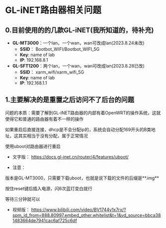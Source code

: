# GL-iNET路由器相关问题
## 0.目前使用的的几款GL-iNET(我所知道的，待补充)
- **GL-MT3000**：一个lan，一个wan，wan可改成lan(2023.8.24未改)
  - **SSID**： Bootbot_WIFI/Bootbot_WIFI_5G
  - **Key**: name of lab
  - **IP**: 192.168.8.1 
- **GL-SFT1200**：两个lan，一个wan，wan可改成lan(2023.8.28已改)
  - **SSID**： xarm_wifi/xarm_wifi_5G
  - **Key**: name of lab
  - **IP**: 192.168.1.1

## 1.主要解决的是重置之后访问不了后台的问题
问题的本质：需要了解到GL-iNET路由器的内部有着OpenWRT的操作系统，这就使得它和普通的路由器有着不一样的操作

如果重启后直接连接，dhcp是不会分配ip的，系统会自动分配169开头的B类地址，这其实相当于没有分配，属于正常情况

使用uboot对路由器进行重启

- 文字版：
https://docs.gl-inet.cn/router/4/features/uboot/

- 注意：

版本是GL-MT3000，只需要下载uboot，也就是说下载的文件的后缀是**.img**

按住reset键后插入电源，闪6次蓝灯变白就行

等待三分钟就可以

- 视频版：
https://www.bilibili.com/video/BV1744y1x7rx/?spm_id_from=888.80997.embed_other.whitelist&t=1&vd_source=bbca381483664de7941cac6af725c6df
